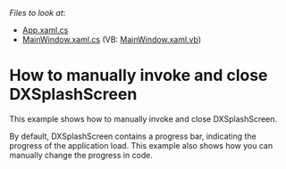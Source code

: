 <!-- default file list -->
*Files to look at*:

* [App.xaml.cs](./CS/App.xaml.cs)
* [MainWindow.xaml.cs](./CS/MainWindow.xaml.cs) (VB: [MainWindow.xaml.vb](./VB/MainWindow.xaml.vb))
<!-- default file list end -->
# How to manually invoke and close DXSplashScreen


<p>This example shows how to manually invoke and close DXSplashScreen. </p><p>By default, DXSplashScreen contains a progress bar, indicating the progress of the application load. This example also shows how you can manually change the progress in code.</p>

<br/>



